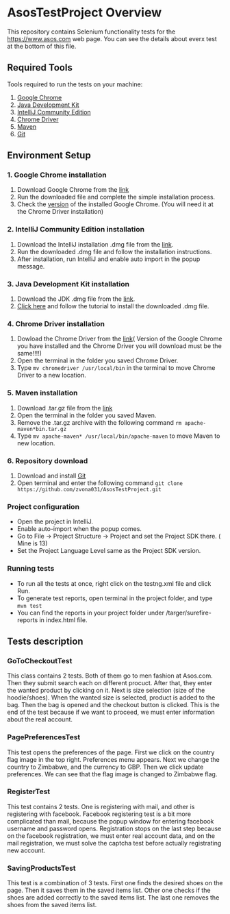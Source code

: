# AsosTestProject Overview
This repository contains Selenium functionality tests for the https://www.asos.com web page. You can see the details about everx test at the bottom of this file.

## Required Tools
Tools required to run the tests on your machine:
1. [Google Chrome](https://www.google.com/chrome/?brand=CHBD&gclid=Cj0KCQiA7OnxBRCNARIsAIW53B9v6xVcdsb5nB1wYX6aZ7wYRUfQBWy_aEOnxCn6THwr95KeXnBP_qkaAo6JEALw_wcB&gclsrc=aw.ds)
2. [Java Development Kit](https://www.oracle.com/technetwork/java/javase/downloads/jdk8-downloads-2133151.html) 
3. [IntelliJ Community Edition](https://www.jetbrains.com/idea/download/#section=mac)
4. [Chrome Driver](https://chromedriver.chromium.org/downloads)
5. [Maven](https://maven.apache.org/download.cgi)
6. [Git](https://git-scm.com/downloads)

## Environment Setup

### 1. Google Chrome installation
   1. Download Google Chrome from the [link](https://www.google.com/chrome/?brand=CHBD&gclid=Cj0KCQiA7OnxBRCNARIsAIW53B9v6xVcdsb5nB1wYX6aZ7wYRUfQBWy_aEOnxCn6THwr95KeXnBP_qkaAo6JEALw_wcB&gclsrc=aw.ds)
   2. Run the downloaded file and complete the simple installation process.
   3. Check the [version](https://help.zenplanner.com/hc/en-us/articles/204253654-How-to-Find-Your-Internet-Browser-Version-Number-Google-Chrome) of the installed Google Chrome. (You will need it at the Chrome Driver installation)

### 2. IntelliJ Community Edition installation
   1. Download the IntelliJ installation .dmg file from the [link](https://www.jetbrains.com/idea/download/#section=mac).
   2. Run the downloaded .dmg file and follow the installation instructions.
   3. After installation, run IntelliJ and enable auto import in the popup message.
 
 ### 3. Java Development Kit installation
   1. Download the JDK .dmg file from the [link](https://www.oracle.com/technetwork/java/javase/downloads/jdk8-downloads-2133151.html).
   2. [Click here](https://docs.oracle.com/javase/10/install/installation-jdk-and-jre-macos.htm#JSJIG-GUID-2FE451B0-9572-4E38-A1A5-568B77B146DE) and follow the tutorial to install the downloaded .dmg file.
 
### 4. Chrome Driver installation
   1. Dowload the Chrome Driver from the [link](https://chromedriver.chromium.org/downloads)( Version of the Google Chrome you have installed and the Chrome Driver you will download must be the same!!!!)
   2. Open the terminal in the folder you saved Chrome Driver. 
   3. Type `mv chromedriver /usr/local/bin` in the terminal to move Chrome Driver to a new location.
  
### 5. Maven installation
   1. Download .tar.gz file from the [link](https://maven.apache.org/download.cgi)
   2. Open the terminal in the folder you saved Maven.
   3. Remove the .tar.gz archive with the following command `rm apache-maven*bin.tar.gz`
   4. Type `mv apache-maven* /usr/local/bin/apache-maven` to move Maven to new location.
  
### 6. Repository download
   1. Download and install [Git](https://git-scm.com/downloads)
   2. Open terminal and enter the following command 
      `git clone https://github.com/zvona031/AsosTestProject.git`
   
### Project configuration
   * Open the project in IntelliJ.
   * Enable auto-import when the popup comes.
   * Go to File -> Project Structure -> Project and set the Project SDK there. ( Mine is 13)
   * Set the Project Language Level same as the Project SDK version. 

### Running tests
   * To run all the tests at once, right click on the testng.xml file and click Run. 
   * To generate test reports, open terminal in the project folder, and type `mvn test`
   * You can find the reports in your project folder under /targer/surefire-reports in index.html file.
   
## Tests description

### GoToCheckoutTest
This class contains 2 tests. Both of them go to men fashion at Asos.com. Then they submit search each on different procuct. After that, they enter the wanted product by clicking on it. Next is size selection (size of the hoodie/shoes). When the wanted size is selected, product is added to the bag. Then the bag is opened and the checkout button is clicked. This is the end of the test because if we want to proceed, we must enter information about the real account.
### PagePreferencesTest
This test opens the preferences of the page. First we click on the country flag image in the top right. Preferences menu appears. Next we change the country to Zimbabwe, and the currency to GBP. Then  we click update preferences. We can see that the flag image is changed to Zimbabwe flag.
### RegisterTest
This test contains 2 tests. One is registering with mail, and other is registering with facebook. Facebook registering test is a bit more complicated than mail, because the popup window for entering facebook username and password opens. Registration stops on the last step because on the facebook registration, we must enter real account data, and on the mail registration, we must solve the captcha test before actually registrating new account.
### SavingProductsTest
This test is a combination of 3 tests. First one finds the desired shoes on the page. Then it saves them in the saved items list. Other one checks if the shoes are added correctly to the saved items list. The last one removes the shoes from the saved items list.
   
